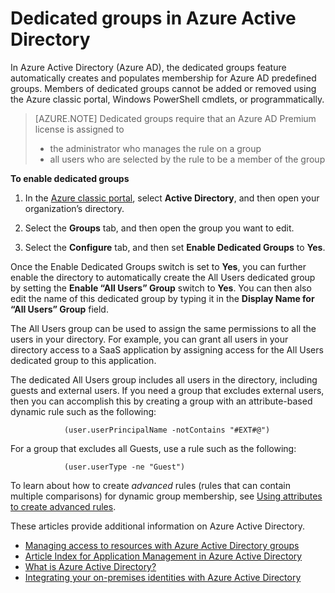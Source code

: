 <properties
    pageTitle="Dedicated groups in Azure Active Directory | Microsoft Azure"
    description="Overview of how dedicated groups work in Azure Active Directory and how they are created."
    services="active-directory"
    documentationCenter=""
    authors="curtand"
    manager="femila"
    editor=""
    />

<tags
    ms.service="active-directory"
    ms.workload="identity"
    ms.tgt_pltfrm="na"
    ms.devlang="na"
    ms.topic="article"
    ms.date="08/10/2016"
    ms.author="curtand"/>

# <a name="dedicated-groups-in-azure-active-directory"></a>Dedicated groups in Azure Active Directory

In Azure Active Directory (Azure AD), the dedicated groups feature automatically creates and populates membership for Azure AD predefined groups. Members of dedicated groups cannot be added or removed using the Azure classic portal, Windows PowerShell cmdlets, or programmatically.

>[AZURE.NOTE] Dedicated groups require that an Azure AD Premium license is assigned to
>- the administrator who manages the rule on a group
>- all users who are selected by the rule to be a member of the group

**To enable dedicated groups**

1. In the [Azure classic portal](https://manage.windowsazure.com), select **Active Directory**, and then open your organization’s directory.

2. Select the **Groups** tab, and then open the group you want to edit.

3. Select the **Configure** tab, and then set **Enable Dedicated Groups** to **Yes**.

Once the Enable Dedicated Groups switch is set to **Yes**, you can further enable the directory to automatically create the All Users dedicated group by setting the **Enable “All Users” Group** switch to **Yes**. You can then also edit the name of this dedicated group by typing it in the **Display Name for “All Users” Group** field.

The All Users group can be used to assign the same permissions to all the users in your directory. For example, you can grant all users in your directory access to a SaaS application by assigning access for the All Users dedicated group to this application.

The dedicated All Users group includes all users in the directory, including guests and external users. If you need a group that excludes external users, then you can accomplish this by creating a group with an attribute-based dynamic rule such as the following:

                (user.userPrincipalName -notContains "#EXT#@")

For a group that excludes all Guests, use a rule such as the following:

                (user.userType -ne "Guest")

To learn about how to create *advanced* rules (rules that can contain multiple comparisons) for dynamic group membership, see [Using attributes to create advanced rules](active-directory-accessmanagement-groups-with-advanced-rules.md).


These articles provide additional information on Azure Active Directory.

* [Managing access to resources with Azure Active Directory groups](active-directory-manage-groups.md)
* [Article Index for Application Management in Azure Active Directory](active-directory-apps-index.md)
* [What is Azure Active Directory?](active-directory-whatis.md)
* [Integrating your on-premises identities with Azure Active Directory](active-directory-aadconnect.md)
